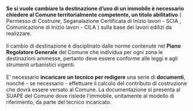 **Se si vuole cambiare la destinazione d’uso di un immobile è necessario chiedere al Comune territorialmente competente, un titolo abilitativo** ( Permesso di Costruire, Seganalazione Certificata di Inizio lavori - SCIA , Comunicazione di Inizio lavori - CILA ) sulla base dei lavori edilizi da realizzare.
<br><br>
Il cambio di destinazione è disciplinato dalle norme contenute nel **Piano Regolatore Generale** del Comune che individua per ogni zona le destinazioni ammesse, pertanto deve essere conforme alle leggi e agli strumenti urbanistici vigenti.
<br><br>
E' necessario **incaricare un tecnico per redigere** una serie di **documenti**, nonché - se necessario - effettuare il calcolo del contributo di costruzione che dovrà essere versato al Comune.
La documentazione si presenta al SUAPE del Comune dove risiede l'immobile, unitamente al modello di riferimento, da parte del tecnico incaricato.
